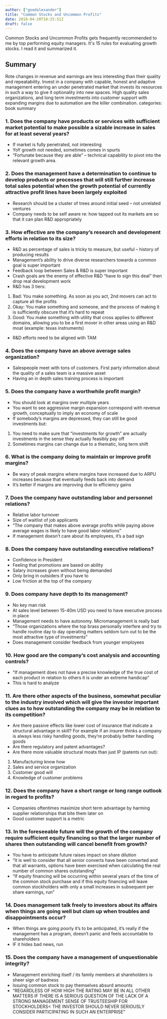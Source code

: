 ```yaml
---
author: ["goodalexander"]
title: "Common Stocks and Uncommon Profits"
date: 2018-04-20T18:25:51Z
draft: false
---
```


Common Stocks and Uncommon Profits gets frequently recommended to me by top performing equity managers. It's 15 rules for evaluating growth stocks. I read it and summarized it.

## Summary

Rote changes in revenue and earnings are less interesting than their quality and repeatability. Invest in a company with capable, honest and adaptive management entering an under penetrated market that invests its resources in such a way to give it optionality into new spaces.  High quality sales organizations, and long term investments into customer support with expanding margins due to automation are the killer combination. 
categories: book summary


### 1. Does the company have products or services with sufficient market potential to make possible a sizable increase in sales for at least several years?

* If market is fully penetrated, not interesting
* YoY growth not needed, sometimes comes in spurts
* “Fortunate because they are able” – technical capability to pivot into the relevant growth area.

### 2. Does the management have a determination to continue to develop products or processes that will still further increase total sales potential when the growth potential of currently attractive profit lines have been largely exploited
* Research should be a cluster of trees around initial seed – not unrelated ventures
* Company needs to be self aware re: how tapped out its markets are so that it can plan R&D appropriately

### 3. How effective are the company’s research and development efforts in relation to its size?

* R&D as percentage of sales is tricky to measure, but useful – history of producing results
* Management’s ability to drive diverse researchers towards a common goal is super important
* Feedback loop between Sales & R&D is super important
* Crash goals are the enemy of effective R&D “have to sign this deal” then drop real development work
* R&D has 3 tiers:
1. Bad: You make something. As soon as you act, 2nd movers can act to capture all the profits
2. Okay: You make something and someone, and the process of making it is sufficiently obscure that it’s hard to repeat
3. Good: You make something with utility that cross applies to different domains, allowing you to be a first mover in other areas using an R&D moat (example: texas instruments)
* R&D efforts need to be aligned with TAM

### 4. Does the company have an above average sales organization?
* Salespeople meet with tons of customers. First party information about the quality of a sales team is a massive asset
* Having an in depth sales training process is important

### 5. Does the company have a worthwhile profit margin?
* You should look at margins over multiple years
* You want to see aggressive margin expansion correspond with revenue growth, conceptually to imply an economy of scale
* If somebody’s margins are depressed, they can still be good investments but:
1. You need to make sure that “investments for growth” are actually investments in the sense they actually feasibly pay off
2. Sometimes margins can change due to a thematic, long term shift

### 6. What is the company doing to maintain or improve profit margins?
* Be wary of peak margins where margins have increased due to ARPU increases because that eventually feeds back into demand
* It’s better if margins are improving due to efficiency gains

### 7. Does the company have outstanding labor and personnel relations?
* Relative labor turnover
* Size of waitlist of job applicants
* “The company that makes above average profits while paying above average wages is likely to have good labor relations”
* If management doesn’t care about its employees, it’s a bad sign

### 8. Does the company have outstanding executive relations?
* Confidence in President
* Feeling that promotions are based on ability
* Salary increases given without being demanded
* Only bring in outsiders if you have to
* Low friction at the top of the company

### 9. Does company have depth to its management?
* No key man risk
* At sales level between 15-40m USD you need to have executive process in place
* Management needs to have autonomy. Micromanagement is really bad
* “Those organizations where the top brass personally interfere and try to handle routine day to day operating matters seldom turn out to be the most attractive type of investments”
* Does management consider feedback from younger employees

### 10. How good are the company’s cost analysis and accounting controls?
* “If management does not have a precise knowledge of the true cost of each product in relation to others it is under an extreme handicap”
* This is hard to analyze

### 11. Are there other aspects of the business, somewhat peculiar to the industry involved which will give the investor important clues as to how outstanding the company may be in relation to its competition?
* Are there passive effects like lower cost of insurance that indicate a structural advantage in skill? For example if an insurer thinks a company is always less risky handling goods, they’re probably better handling goods
* Are there regulatory and patent advantages?
* Are there more valuable structural moats than just IP (patents run out):
1. Manufacturing know how
2. Sales and service organization
3. Customer good will
4. Knowledge of customer problems

### 12. Does the company have a short range or long range outlook in regard to profits?
* Companies oftentimes maximize short term advantage by harming supplier relationships that bite them later on
* Good customer support is a metric

### 13. In the foreseeable future will the growth of the company require sufficient equity financing so that the larger number of shares then outstanding will cancel benefit from growth?

* You have to anticipate future raises impact on share dilution
* “It is well to consider that all senior converts have been converted and that all warrants, options have been exercised when calculating the real number of common shares outstanding”
* “If equity financing will be occurring within several years of the time of the common stock purchase and if this equity financing will leave common stockholders with only a small increases in subsequent per share earnings, run”

### 14. Does management talk freely to investors about its affairs when things are going well but clam up when troubles and disappointments occur?
* When things are going poorly it’s to be anticipated, it’s really if the management has a program, doesn’t panic and feels accountable to shareholders
* IF it hides bad news, run

### 15. Does the company have a management of unquestionable integrity?

* Management enriching itself / its family members at shareholders is sheer sign of badness
* Issuing common stock to pay themselves absurd amounts
* “REGARDLESS OF HOW HIGH THE RATING MAY BE IN ALL OTHER MATTERS IF THERE IS A SERIOUS QUESTION OF THE LACK OF A STRONG MANAGEMENT SENSE OF TRUSTEESHIP FOR STOCKHOLDERS< THE INVESTOR SHOULD NEVER SERIOUSLY CONSIDER PARTICIPATING IN SUCH AN ENTERPRISE” 
